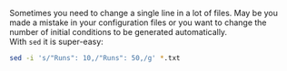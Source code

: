 <!-- 
.. title: Change a line in all of your files at once
.. slug: change-a-line-in-all-of-your-files-at-once
.. date: 2014/09/23 10:25:00
.. tags: unix, sed, cli
.. link: 
.. description: 
.. type: text
-->

Sometimes you need to change a single line in a lot of files. May be you made a mistake in your configuration files or you want to change the number of initial conditions to be generated automatically.    
With `sed` it is super-easy:

````bash
sed -i 's/"Runs": 10,/"Runs": 50,/g' *.txt
````